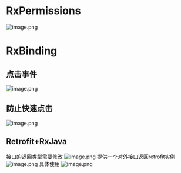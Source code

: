 # RxPermissions
![image.png](https://cdn.nlark.com/yuque/0/2023/png/32682386/1696852229870-c2c7aef7-0295-465e-9b67-f81041b473a7.png#averageHue=%23344146&clientId=ucd754807-14fc-4&from=paste&height=215&id=u4bc4e4af&originHeight=322&originWidth=744&originalType=binary&ratio=1.5&rotation=0&showTitle=false&size=114465&status=done&style=none&taskId=uef6e7199-6865-4bbc-8068-b7ffe5491ec&title=&width=496)
# RxBinding
## 点击事件
 ![image.png](https://cdn.nlark.com/yuque/0/2023/png/32682386/1696852407767-f0b759bb-1407-4f96-8cfe-d9d87b27e162.png#averageHue=%232d2d2c&clientId=ucd754807-14fc-4&from=paste&height=160&id=u4d620a0c&originHeight=240&originWidth=742&originalType=binary&ratio=1.5&rotation=0&showTitle=false&size=79084&status=done&style=none&taskId=ua113efed-c146-45bb-8823-849c7e90815&title=&width=494.6666666666667)
## 防止快速点击
![image.png](https://cdn.nlark.com/yuque/0/2023/png/32682386/1696852477977-a09695a4-dac7-4cc2-b552-863fedee55ca.png#averageHue=%2326447d&clientId=ucd754807-14fc-4&from=paste&height=159&id=ueff0fa83&originHeight=238&originWidth=741&originalType=binary&ratio=1.5&rotation=0&showTitle=false&size=95401&status=done&style=none&taskId=u79dc56d2-80ac-49b6-b783-2dac24d776d&title=&width=494)

## Retrofit+RxJava
接口的返回类型需要修改
![image.png](https://cdn.nlark.com/yuque/0/2023/png/32682386/1696852889659-0be2f3e3-68a9-4fd8-9907-8238e7d7f5e7.png#averageHue=%23464232&clientId=ucd754807-14fc-4&from=paste&height=112&id=u2186e033&originHeight=168&originWidth=476&originalType=binary&ratio=1.5&rotation=0&showTitle=false&size=37125&status=done&style=none&taskId=u37ec74f5-e234-4101-b703-5cfe9deff72&title=&width=317.3333333333333)
提供一个对外接口返回retrofit实例
![image.png](https://cdn.nlark.com/yuque/0/2023/png/32682386/1696852929093-193cbc1e-e044-4ea9-a02f-e1af5af8fd63.png#averageHue=%232b2b2a&clientId=ucd754807-14fc-4&from=paste&height=345&id=ua1063f39&originHeight=518&originWidth=652&originalType=binary&ratio=1.5&rotation=0&showTitle=false&size=108875&status=done&style=none&taskId=uc51e3b27-be53-40ba-91c4-6f549c21d40&title=&width=434.6666666666667)
具体使用
![image.png](https://cdn.nlark.com/yuque/0/2023/png/32682386/1696852952248-56114ef3-eaa6-4c5e-b966-e540c67acfd0.png#averageHue=%2353513c&clientId=ucd754807-14fc-4&from=paste&height=158&id=ud9784f21&originHeight=237&originWidth=711&originalType=binary&ratio=1.5&rotation=0&showTitle=false&size=64326&status=done&style=none&taskId=ued3db6ab-deab-4812-8b2e-efb559ff486&title=&width=474)

